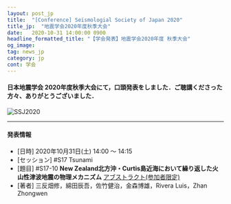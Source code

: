 ```yaml
---
layout: post_jp
title:  "[Conference] Seismologial Society of Japan 2020"
title_jp:  "地震学会2020年度秋季大会"
date:   2020-10-31 14:00:00 0900
headline_formatted_title: "【学会発表】地震学会2020年度 秋季大会"
og_image:
tag: news_jp
category: jp
cont: 学会
---
```


#### **日本地震学会 2020年度秋季大会**にて，口頭発表をしました．ご聴講くださった方々、ありがとうございました．

<p class="image_blog">
<img src="{{site.baseurl}}/assets/img/slide_title/201031_SSJ2020.png" alt="SSJ2020"/>
</p>

---
#### 発表情報
- [日時] 2020年10月31日(土) 14:00 〜 14:15
- [セッション] #S17 Tsunami
- [題目] #S17-10 **New Zealand北方沖・Curtis島近海において繰り返した火山性津波地震の物理メカニズム** [アブストラクト(参加者限定)](https://confit.atlas.jp/guide/event/zisin2020/subject/S17-10/tables?cryptoId=)
- [著者] 三反畑修，綿田辰吾，佐竹健治，金森博雄，Rivera Luis，Zhan Zhongwen
